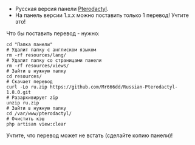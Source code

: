 * Русская версия панели <a href="https://github.com/pterodactyl/panel">Pterodactyl<a>.
* На панель версии 1.х.х можно поставить только 1 перевод! Учтите это!

Что бы поставить перевод - нужно:
```console
cd "Папка панели"
# Удалит папку с англиском языком
rm -rf resources/lang/
# Удалит папку со страницами панели
rm -rf resources/views/
# Зайти в нужную папку
cd resources/
# Скачает перевод
curl -Lo ru.zip https://github.com/Mr666dd/Russian-Pterodactyl-1.8.0.git
# Разархивирует zip
unzip ru.zip
# Зайти в нужную папку
cd /var/www/pterodactyl/
# Очистить кэш
php artisan view:clear
```
  
Учтите, что перевод может не встать (сделайте копию панели)!
